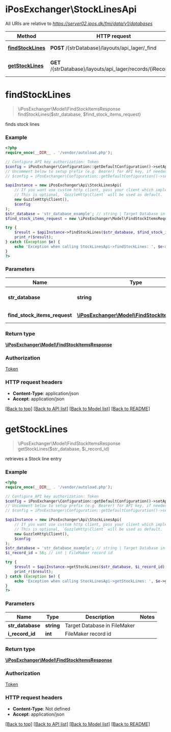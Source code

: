 # iPosExchanger\StockLinesApi

All URIs are relative to *https://server02.ipos.dk/fmi/data/v1/databases*

Method | HTTP request | Description
------------- | ------------- | -------------
[**findStockLines**](StockLinesApi.md#findStockLines) | **POST** /{strDatabase}/layouts/api_lager/_find | finds stock lines
[**getStockLines**](StockLinesApi.md#getStockLines) | **GET** /{strDatabase}/layouts/api_lager/records/{iRecordID} | retrieves a Stock line entry


# **findStockLines**
> \iPosExchanger\Model\FindStockItemsResponse findStockLines($str_database, $find_stock_items_request)

finds stock lines

### Example
```php
<?php
require_once(__DIR__ . '/vendor/autoload.php');

// Configure API key authorization: Token
$config = iPosExchanger\Configuration::getDefaultConfiguration()->setApiKey('Authorization', 'YOUR_API_KEY');
// Uncomment below to setup prefix (e.g. Bearer) for API key, if needed
// $config = iPosExchanger\Configuration::getDefaultConfiguration()->setApiKeyPrefix('Authorization', 'Bearer');

$apiInstance = new iPosExchanger\Api\StockLinesApi(
    // If you want use custom http client, pass your client which implements `GuzzleHttp\ClientInterface`.
    // This is optional, `GuzzleHttp\Client` will be used as default.
    new GuzzleHttp\Client(),
    $config
);
$str_database = 'str_database_example'; // string | Target Database in FileMaker
$find_stock_items_request = new \iPosExchanger\Model\FindStockItemsRequest(); // \iPosExchanger\Model\FindStockItemsRequest | Search data

try {
    $result = $apiInstance->findStockLines($str_database, $find_stock_items_request);
    print_r($result);
} catch (Exception $e) {
    echo 'Exception when calling StockLinesApi->findStockLines: ', $e->getMessage(), PHP_EOL;
}
?>
```

### Parameters

Name | Type | Description  | Notes
------------- | ------------- | ------------- | -------------
 **str_database** | **string**| Target Database in FileMaker |
 **find_stock_items_request** | [**\iPosExchanger\Model\FindStockItemsRequest**](../Model/FindStockItemsRequest.md)| Search data | [optional]

### Return type

[**\iPosExchanger\Model\FindStockItemsResponse**](../Model/FindStockItemsResponse.md)

### Authorization

[Token](../../README.md#Token)

### HTTP request headers

 - **Content-Type**: application/json
 - **Accept**: application/json

[[Back to top]](#) [[Back to API list]](../../README.md#documentation-for-api-endpoints) [[Back to Model list]](../../README.md#documentation-for-models) [[Back to README]](../../README.md)

# **getStockLines**
> \iPosExchanger\Model\FindStockItemsResponse getStockLines($str_database, $i_record_id)

retrieves a Stock line entry

### Example
```php
<?php
require_once(__DIR__ . '/vendor/autoload.php');

// Configure API key authorization: Token
$config = iPosExchanger\Configuration::getDefaultConfiguration()->setApiKey('Authorization', 'YOUR_API_KEY');
// Uncomment below to setup prefix (e.g. Bearer) for API key, if needed
// $config = iPosExchanger\Configuration::getDefaultConfiguration()->setApiKeyPrefix('Authorization', 'Bearer');

$apiInstance = new iPosExchanger\Api\StockLinesApi(
    // If you want use custom http client, pass your client which implements `GuzzleHttp\ClientInterface`.
    // This is optional, `GuzzleHttp\Client` will be used as default.
    new GuzzleHttp\Client(),
    $config
);
$str_database = 'str_database_example'; // string | Target Database in FileMaker
$i_record_id = 56; // int | FileMaker record id

try {
    $result = $apiInstance->getStockLines($str_database, $i_record_id);
    print_r($result);
} catch (Exception $e) {
    echo 'Exception when calling StockLinesApi->getStockLines: ', $e->getMessage(), PHP_EOL;
}
?>
```

### Parameters

Name | Type | Description  | Notes
------------- | ------------- | ------------- | -------------
 **str_database** | **string**| Target Database in FileMaker |
 **i_record_id** | **int**| FileMaker record id |

### Return type

[**\iPosExchanger\Model\FindStockItemsResponse**](../Model/FindStockItemsResponse.md)

### Authorization

[Token](../../README.md#Token)

### HTTP request headers

 - **Content-Type**: Not defined
 - **Accept**: application/json

[[Back to top]](#) [[Back to API list]](../../README.md#documentation-for-api-endpoints) [[Back to Model list]](../../README.md#documentation-for-models) [[Back to README]](../../README.md)

